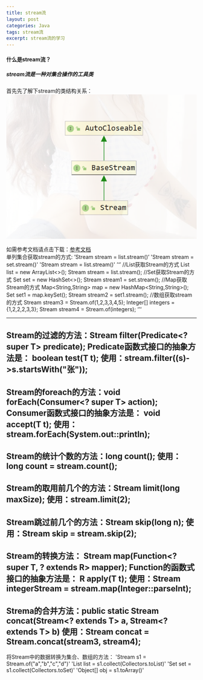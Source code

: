 ```yaml
---
title: stream流
layout: post
categories: Java
tags: stream流
excerpt: stream流的学习
---
```

#### 什么是stream流？
##### stream流是一种对集合操作的工具类  

首先先了解下stream的类结构关系：![stream的类结构图](/assets/stream流/stream类结构图.PNG)

如需参考文档请点击下载：[参考文档](/assets/stream流/笔记.rtf)  
单列集合获取stream的方式:
’Stream<E> stream = list.stream()’
'Stream<E> stream = set.stream()'
'Stream<E> stream = list.stream()'
’‘’
//List获取Stream的方式
List<String> list = new ArrayList<>();
Stream<String> stream = list.stream();
//Set获取Stream的方式
Set<String> set = new HashSet<>();
Stream<String> stream1 = set.stream();
//Map获取Stream的方式
Map<String,String> map = new HashMap<String,String>();
Set<String> set1 = map.keySet();
Stream<String> stream2 = set1.stream();
//数组获取stream的方式
Stream<Integer> stream3 = Stream.of(1,2,3,3,4,5);
Integer[] integers = {1,2,2,2,3,3};
Stream<Integer> stream4 = Stream.of(integers);
‘’‘
  
---------------------------------------------------------------------
  
Stream的过滤的方法：Stream<T> filter(Predicate<? super T> predicate); 
Predicate函数式接口的抽象方法是：  boolean test(T t);
使用：stream.filter((s)->s.startsWith("张"));
---------------------------------------------------------------------

Stream的foreach的方法：void forEach(Consumer<? super T> action);
Consumer函数式接口的抽象方法是：    void accept(T t);
使用：stream.forEach(System.out::println);
---------------------------------------------------------------------

Stream的统计个数的方法：long count();
使用：long count = stream.count();
---------------------------------------------------------------------

Stream的取用前几个的方法：Stream<T> limit(long maxSize);
使用：stream.limit(2);
---------------------------------------------------------------------
  
Stream跳过前几个的方法：Stream<T> skip(long n);
使用：Stream<String> skip = stream.skip(2);
---------------------------------------------------------------------
  
Stream的转换方法：    <R> Stream<R> map(Function<? super T, ? extends R> mapper);
Function的函数式接口的抽象方法是：	R apply(T t);
使用：Stream<Integer> integerStream = stream.map(Integer::parseInt);
---------------------------------------------------------------------

Strema的合并方法：public static <T> Stream<T> concat(Stream<? extends T> a, Stream<? extends T> b)
使用：Stream<Integer> concat = Stream.concat(stream3, stream4);
---------------------------------------------------------------------

将Stream中的数据转换为集合、数组的方法：
'Stream<String> s1 = Stream.of("a","b","c","d")'
'List<String> list = s1.collect(Collectors.toList)'
'Set<String> set = s1.collect(Collectors.toSet)'
'Object[] obj = s1.toArray()'


